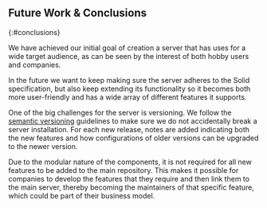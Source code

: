 ## Future Work & Conclusions
{:#conclusions}

We have achieved our initial goal of creation a server that has uses for a wide target audience,
as can be seen by the interest of both hobby users and companies.

In the future we want to keep making sure the server adheres to the Solid specification,
but also keep extending its functionality so it becomes both more user-friendly
and has a wide array of different features it supports.

One of the big challenges for the server is versioning.
We follow the [semantic versioning](https://semver.org/) guidelines to make sure
we do not accidentally break a server installation.
For each new release, notes are added indicating both the new features 
and how configurations of older versions can be upgraded to the newer version.

Due to the modular nature of the components,
it is not required for all new features to be added to the main repository.
This makes it possible for companies to develop the features that they require
and then link them to the main server,
thereby becoming the maintainers of that specific feature,
which could be part of their business model.
